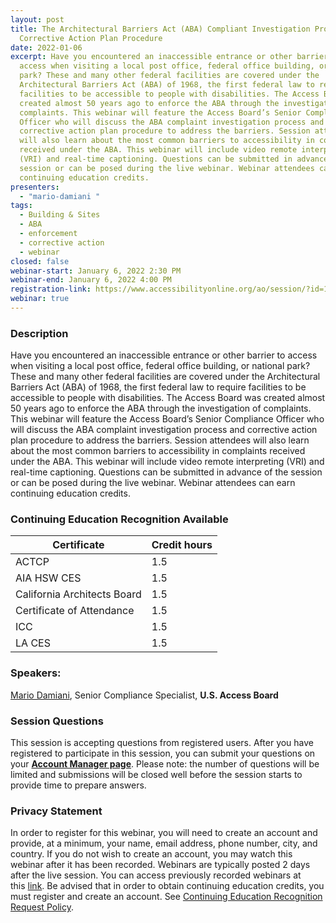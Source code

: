 ```yaml
---
layout: post
title: The Architectural Barriers Act (ABA) Compliant Investigation Process and
  Corrective Action Plan Procedure
date: 2022-01-06
excerpt: Have you encountered an inaccessible entrance or other barrier to
  access when visiting a local post office, federal office building, or national
  park? These and many other federal facilities are covered under the
  Architectural Barriers Act (ABA) of 1968, the first federal law to require
  facilities to be accessible to people with disabilities. The Access Board was
  created almost 50 years ago to enforce the ABA through the investigation of
  complaints. This webinar will feature the Access Board’s Senior Compliance
  Officer who will discuss the ABA complaint investigation process and
  corrective action plan procedure to address the barriers. Session attendees
  will also learn about the most common barriers to accessibility in complaints
  received under the ABA. This webinar will include video remote interpreting
  (VRI) and real-time captioning. Questions can be submitted in advance of the
  session or can be posed during the live webinar. Webinar attendees can earn
  continuing education credits.
presenters:
  - "mario-damiani "
tags:
  - Building & Sites
  - ABA
  - enforcement
  - corrective action
  - webinar
closed: false
webinar-start: January 6, 2022 2:30 PM
webinar-end: January 6, 2022 4:00 PM
registration-link: https://www.accessibilityonline.org/ao/session/?id=110981
webinar: true
---
```

### Description

Have you encountered an inaccessible entrance or other barrier to access when visiting a local post office, federal office building, or national park? These and many other federal facilities are covered under the Architectural Barriers Act (ABA) of 1968, the first federal law to require facilities to be accessible to people with disabilities. The Access Board was created almost 50 years ago to enforce the ABA through the investigation of complaints. This webinar will feature the Access Board’s Senior Compliance Officer who will discuss the ABA complaint investigation process and corrective action plan procedure to address the barriers. Session attendees will also learn about the most common barriers to accessibility in complaints received under the ABA. This webinar will include video remote interpreting (VRI) and real-time captioning. Questions can be submitted in advance of the session or can be posed during the live webinar. Webinar attendees can earn continuing education credits.

### Continuing Education Recognition Available

| **Certificate**             | **Credit hours** |
| --------------------------- | ---------------- |
| ACTCP                       | 1.5              |
| AIA HSW CES                 | 1.5              |
| California Architects Board | 1.5              |
| Certificate of Attendance   | 1.5              |
| ICC                         | 1.5              |
| LA CES                      | 1.5              |

### Speakers:

[Mario Damiani](https://www.accessibilityonline.org/ao/speakers/10674/?ret=speakers), Senior Compliance Specialist, **U.S. Access Board**

### Session Questions

This session is accepting questions from registered users. After you have registered to participate in this session, you can submit your questions on your **[Account Manager page](https://www.accessibilityonline.org/ao/accountManager)**. Please note: the number of questions will be limited and submissions will be closed well before the session starts to provide time to prepare answers.

### Privacy Statement

In order to register for this webinar, you will need to create an account and provide, at a minimum, your name, email address, phone number, city, and country. If you do not wish to create an account, you may watch this webinar after it has been recorded. Webinars are typically posted 2 days after the live session. You can access previously recorded webinars at this [link](https://www.accessibilityonline.org/ao/archives/). Be advised that in order to obtain continuing education credits, you must register and create an account. See [Continuing Education Recognition Request Policy](https://www.accessibilityonline.org/continuing-education/CEUDetails.aspx).
